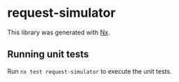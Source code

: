 # request-simulator

This library was generated with [Nx](https://nx.dev).

## Running unit tests

Run `nx test request-simulator` to execute the unit tests.
